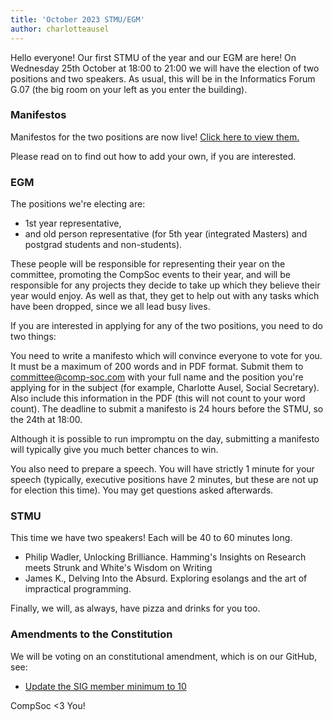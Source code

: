 ```yaml
---
title: 'October 2023 STMU/EGM'
author: charlotteausel
---
```


Hello everyone! Our first STMU of the year and our EGM are here! On Wednesday 25th October at 18:00 to 21:00 we will have the election of two positions and two speakers. As usual, this will be in the Informatics Forum G.07 (the big room on your left as you enter the building).

### Manifestos

Manifestos for the two positions are now live! [Click here to view them.](https://comp-soc.com/blog/2023/10/18/egm-2023-manifestos.html)

Please read on to find out how to add your own, if you are interested.

### EGM

The positions we're electing are:

- 1st year representative,
- and old person representative (for 5th year (integrated Masters) and postgrad students and non-students).

These people will be responsible for representing their year on the committee, promoting the CompSoc events to their year, and will be responsible for any projects they decide to take up which they believe their year would enjoy. As well as that, they get to help out with any tasks which have been dropped, since we all lead busy lives.

If you are interested in applying for any of the two positions, you need to do two things:

You need to write a manifesto which will convince everyone to vote for you. It must be a maximum of 200 words and in PDF format. Submit them to committee@comp-soc.com with your full name and the position you're applying for in the subject (for example, Charlotte Ausel, Social Secretary). Also include this information in the PDF (this will not count to your word count). The deadline to submit a manifesto is 24 hours before the STMU, so the 24th at 18:00.

Although it is possible to run impromptu on the day, submitting a manifesto will typically give you much better chances to win.

You also need to prepare a speech. You will have strictly 1 minute for your speech (typically, executive positions have 2 minutes, but these are not up for election this time). You may get questions asked afterwards.

### STMU

This time we have two speakers! Each will be 40 to 60 minutes long.

- Philip Wadler, Unlocking Brilliance. Hamming's Insights on Research meets Strunk and White's Wisdom on Writing
- James K., Delving Into the Absurd. Exploring esolangs and the art of impractical programming.

Finally, we will, as always, have pizza and drinks for you too.

### Amendments to the Constitution

We will be voting on an constitutional amendment, which is on our GitHub, see:

- [Update the SIG member minimum to 10](https://github.com/compsoc-edinburgh/constitution/pull/40)

CompSoc <3 You!
